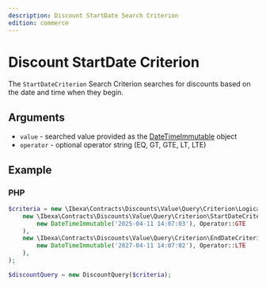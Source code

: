 ```yaml
---
description: Discount StartDate Search Criterion
edition: commerce
---
```


# Discount StartDate Criterion

The `StartDateCriterion` Search Criterion searches for discounts based on the date and time when they begin.

## Arguments

- `value` - searched value provided as the [DateTimeImmutable](https://www.php.net/manual/en/class.datetimeimmutable.php) object
- `operator` - optional operator string (EQ, GT, GTE, LT, LTE)

## Example

### PHP

``` php
$criteria = new \Ibexa\Contracts\Discounts\Value\Query\Criterion\LogicalAnd(
    new \Ibexa\Contracts\Discounts\Value\Query\Criterion\StartDateCriterion(
        new DateTimeImmutable('2025-04-11 14:07:03'), Operator::GTE
    ),
    new \Ibexa\Contracts\Discounts\Value\Query\Criterion\EndDateCriterion(
        new DateTimeImmutable('2027-04-11 14:07:02'), Operator::LTE
    ),
);

$discountQuery = new DiscountQuery($criteria);
```
